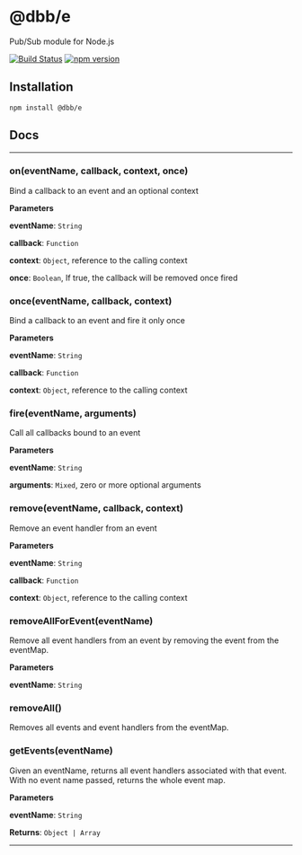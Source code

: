 # @dbb/e
Pub/Sub module for Node.js

[![Build Status](https://travis-ci.org/DungBeetleBASH/e.png)](https://travis-ci.org/DungBeetleBASH/e) 
[![npm version](https://badge.fury.io/js/%40dbb%2Fe.png)](https://badge.fury.io/js/%40dbb%2Fe)

## Installation

`npm install @dbb/e`

## Docs

* * *

### on(eventName, callback, context, once) 

Bind a callback to an event and an optional context

**Parameters**

**eventName**: `String`

**callback**: `Function`

**context**: `Object`, reference to the calling context

**once**: `Boolean`, If true, the callback will be removed once fired



### once(eventName, callback, context) 

Bind a callback to an event and fire it only once

**Parameters**

**eventName**: `String`

**callback**: `Function`

**context**: `Object`, reference to the calling context



### fire(eventName, arguments) 

Call all callbacks bound to an event

**Parameters**

**eventName**: `String`

**arguments**: `Mixed`, zero or more optional arguments



### remove(eventName, callback, context) 

Remove an event handler from an event

**Parameters**

**eventName**: `String`

**callback**: `Function`

**context**: `Object`, reference to the calling context



### removeAllForEvent(eventName) 

Remove all event handlers from an event
by removing the event from the eventMap.

**Parameters**

**eventName**: `String`



### removeAll() 

Removes all events and event handlers from the eventMap.



### getEvents(eventName) 

Given an eventName, returns all event handlers associated with that event.
With no event name passed, returns the whole event map.

**Parameters**

**eventName**: `String`

**Returns**: `Object | Array`



* * *
